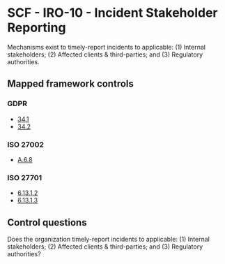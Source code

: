 # SCF - IRO-10 - Incident Stakeholder Reporting
Mechanisms exist to timely-report incidents to applicable:
(1) Internal stakeholders; 
(2) Affected clients & third-parties; and
(3) Regulatory authorities.
## Mapped framework controls
### GDPR
- [34.1](../gdpr/34.md#341)
- [34.2](../gdpr/34.md#342)
  
### ISO 27002
- [A.6.8](../iso27002/a-6.md#a68)
  
### ISO 27701
- [6.13.1.2](../iso27701/61312.md)
- [6.13.1.3](../iso27701/61313.md)
  
## Control questions
Does the organization timely-report incidents to applicable:
 (1) Internal stakeholders; 
 (2) Affected clients & third-parties; and
 (3) Regulatory authorities?
  